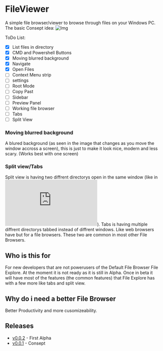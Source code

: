 # FileViewer
A simple file browser/viewer to browse through files on your Windows PC. <br/>
The basic Consept idea:
![Img](https://hazonline.co.uk/FileViewer/img/img2.PNG)

ToDo List:
- [x] List files in directory
- [x] CMD and Powershell Buttons
- [x] Moving blurred background
- [x] Navigate
- [x] Open Files
- [ ] Context Menu strip
- [ ] settings
- [ ] Root Mode
- [ ] Copy Past
- [ ] Sidebar
- [ ] Preview Panel
- [ ] Working file browser
- [ ] Tabs
- [ ] Split View
### Moving blurred background
A blured background (as seen in the image that changes as you move the window accross a screen), this is just to make it look nice, modern and less scary.
(Works best with one screen)
### Split view/Tabs
Split view is having two diffrent directorys open in the same window (like in ![filezilla](https://filezilla-project.org/client_screenshots.php)).
Tabs is having multiple diffrent directorys tabbed instead of diffrent windows. Like web browsers have but for a file browsers.
These two are common in most other File Browsers.

## Who is this for
For new developers that are not powerusers of the Default File Browser File Explore.
At the moment it is not ready as it is still in Alpha.
Once in beta it will have most of the features (the common features) that File Explore has with a few more like tabs and split view.

## Why do i need a better File Browser
Better Productivity and more cusomizeability.

## Releases
- [v0.0.2](https://github.com/Haz001/FileViewer/releases/tag/v0.0.2-alpha) - First Alpha
- [v0.0.1](https://github.com/Haz001/FileViewer/releases/tag/v0.0.1-alpha) - Consept


